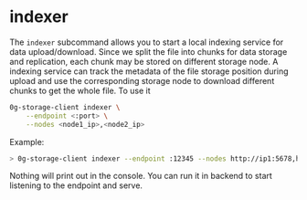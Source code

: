 # indexer

The `indexer` subcommand allows you to start a local indexing service for data upload/download. Since we split the file into chunks for data storage and replication, each chunk may be stored on different storage node. A indexing service can track the metadata of the file storage position during upload and use the corresponding storage node to download different chunks to get the whole file. To use it

```bash
0g-storage-client indexer \
    --endpoint <:port> \
    --nodes <node1_ip>,<node2_ip>
```

Example:

```bash
> 0g-storage-client indexer --endpoint :12345 --nodes http://ip1:5678,http://ip2:5678
```

Nothing will print out in the console. You can run it in backend to start listening to the endpoint and serve.

